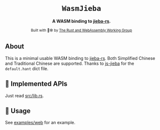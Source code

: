 <div style="text-align: center">

  <h1><code>WasmJieba</code></h1>

<strong>A WASM binding to <a href="https://github.com/messense/jieba-rs">jieba-rs</a>.</strong>

<sub>Built with 🦀🕸 by <a href="https://rustwasm.github.io/">The Rust and WebAssembly Working Group</a></sub>
</div>

## About

This is a minimal usable WASM binding to [jieba-rs].
Both Simplified Chinese and Traditional Chinese are supported.
Thanks to [js-jieba] for the `default.hant` dict file.

[jieba-rs]: https://github.com/messense/jieba-rs

[js-jieba]: https://www.npmjs.com/package/js-jieba

## 🎁 Implemented APIs

Just read [src/lib.rs].

[src/lib.rs]: https://github.com/ZnqbuZ/WasmJieba/blob/master/src/lib.rs

## 🚴 Usage

See [examples/web] for an example.

[examples/web]: https://github.com/ZnqbuZ/WasmJieba/tree/master/examples/web